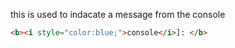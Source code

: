 this is used to indacate a message from the console
```html
<b><i style="color:blue;">console</i>]: </b>
```